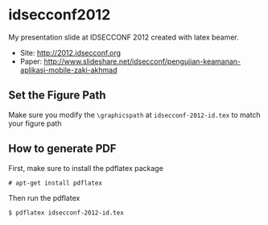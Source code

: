 idsecconf2012
=============

My presentation slide at IDSECCONF 2012 created with latex beamer. 

- Site: http://2012.idsecconf.org 
- Paper: http://www.slideshare.net/idsecconf/pengujian-keamanan-aplikasi-mobile-zaki-akhmad

Set the Figure Path
-------------------
Make sure you modify the ``\graphicspath`` at ``idsecconf-2012-id.tex`` to match your figure path 

How to generate PDF
-------------------

First, make sure to install the pdflatex package

``# apt-get install pdflatex``

Then run the pdflatex

``$ pdflatex idsecconf-2012-id.tex``
